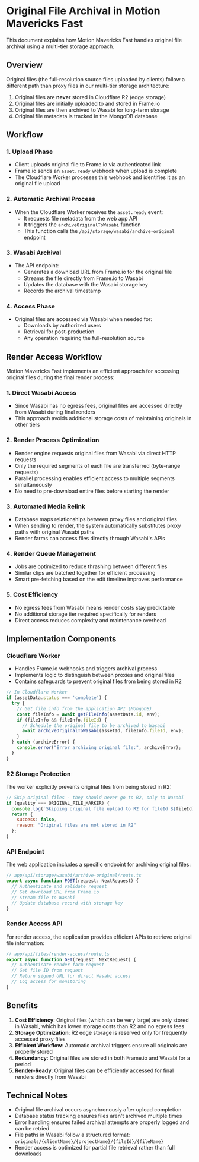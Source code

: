 # Original File Archival in Motion Mavericks Fast

This document explains how Motion Mavericks Fast handles original file archival using a multi-tier storage approach.

## Overview

Original files (the full-resolution source files uploaded by clients) follow a different path than proxy files in our multi-tier storage architecture:

1. Original files are **never** stored in Cloudflare R2 (edge storage)
2. Original files are initially uploaded to and stored in Frame.io
3. Original files are then archived to Wasabi for long-term storage
4. Original file metadata is tracked in the MongoDB database

## Workflow

### 1. Upload Phase
- Client uploads original file to Frame.io via authenticated link
- Frame.io sends an `asset.ready` webhook when upload is complete
- The Cloudflare Worker processes this webhook and identifies it as an original file upload

### 2. Automatic Archival Process
- When the Cloudflare Worker receives the `asset.ready` event:
  - It requests file metadata from the web app API
  - It triggers the `archiveOriginalToWasabi` function
  - This function calls the `/api/storage/wasabi/archive-original` endpoint

### 3. Wasabi Archival
- The API endpoint:
  - Generates a download URL from Frame.io for the original file
  - Streams the file directly from Frame.io to Wasabi
  - Updates the database with the Wasabi storage key
  - Records the archival timestamp

### 4. Access Phase
- Original files are accessed via Wasabi when needed for:
  - Downloads by authorized users
  - Retrieval for post-production
  - Any operation requiring the full-resolution source

## Render Access Workflow

Motion Mavericks Fast implements an efficient approach for accessing original files during the final render process:

### 1. Direct Wasabi Access
- Since Wasabi has no egress fees, original files are accessed directly from Wasabi during final renders
- This approach avoids additional storage costs of maintaining originals in other tiers

### 2. Render Process Optimization
- Render engine requests original files from Wasabi via direct HTTP requests
- Only the required segments of each file are transferred (byte-range requests)
- Parallel processing enables efficient access to multiple segments simultaneously
- No need to pre-download entire files before starting the render

### 3. Automated Media Relink
- Database maps relationships between proxy files and original files
- When sending to render, the system automatically substitutes proxy paths with original Wasabi paths
- Render farms can access files directly through Wasabi's APIs

### 4. Render Queue Management
- Jobs are optimized to reduce thrashing between different files
- Similar clips are batched together for efficient processing
- Smart pre-fetching based on the edit timeline improves performance

### 5. Cost Efficiency
- No egress fees from Wasabi means render costs stay predictable
- No additional storage tier required specifically for renders
- Direct access reduces complexity and maintenance overhead

## Implementation Components

### Cloudflare Worker
- Handles Frame.io webhooks and triggers archival process
- Implements logic to distinguish between proxies and original files
- Contains safeguards to prevent original files from being stored in R2

```javascript
// In Cloudflare Worker
if (assetData.status === 'complete') {
  try {
    // Get file info from the application API (MongoDB)
    const fileInfo = await getFileInfo(assetData.id, env);
    if (fileInfo && fileInfo.fileId) {
      // Schedule the original file to be archived to Wasabi
      await archiveOriginalToWasabi(assetId, fileInfo.fileId, env);
    }
  } catch (archiveError) {
    console.error("Error archiving original file:", archiveError);
  }
}
```

### R2 Storage Protection
The worker explicitly prevents original files from being stored in R2:

```javascript
// Skip original files - they should never go to R2, only to Wasabi
if (quality === ORIGINAL_FILE_MARKER) {
  console.log(`Skipping original file upload to R2 for fileId ${fileId}`);
  return {
    success: false,
    reason: "Original files are not stored in R2"
  };
}
```

### API Endpoint
The web application includes a specific endpoint for archiving original files:

```typescript
// app/api/storage/wasabi/archive-original/route.ts
export async function POST(request: NextRequest) {
  // Authenticate and validate request
  // Get download URL from Frame.io
  // Stream file to Wasabi
  // Update database record with storage key
}
```

### Render Access API
For render access, the application provides efficient APIs to retrieve original file information:

```typescript
// app/api/files/render-access/route.ts
export async function GET(request: NextRequest) {
  // Authenticate render farm request
  // Get file ID from request
  // Return signed URL for direct Wasabi access
  // Log access for monitoring
}
```

## Benefits

1. **Cost Efficiency**: Original files (which can be very large) are only stored in Wasabi, which has lower storage costs than R2 and no egress fees
2. **Storage Optimization**: R2 edge storage is reserved only for frequently accessed proxy files
3. **Efficient Workflow**: Automatic archival triggers ensure all originals are properly stored
4. **Redundancy**: Original files are stored in both Frame.io and Wasabi for a period
5. **Render-Ready**: Original files can be efficiently accessed for final renders directly from Wasabi

## Technical Notes

- Original file archival occurs asynchronously after upload completion
- Database status tracking ensures files aren't archived multiple times
- Error handling ensures failed archival attempts are properly logged and can be retried
- File paths in Wasabi follow a structured format: `originals/{clientName}/{projectName}/{fileId}/{fileName}`
- Render access is optimized for partial file retrieval rather than full downloads 